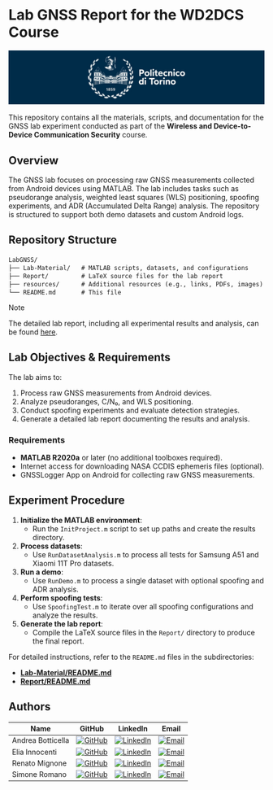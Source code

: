 # Lab GNSS Report for the WD2DCS Course

![Polito Logo](resources/logo_polito.jpg)

This repository contains all the materials, scripts, and documentation for the GNSS lab experiment conducted as part of the **Wireless and Device-to-Device Communication Security** course.

## Overview

The GNSS lab focuses on processing raw GNSS measurements collected from Android devices using MATLAB. The lab includes tasks such as pseudorange analysis, weighted least squares (WLS) positioning, spoofing experiments, and ADR (Accumulated Delta Range) analysis. The repository is structured to support both demo datasets and custom Android logs.

## Repository Structure

```
LabGNSS/
├── Lab-Material/   # MATLAB scripts, datasets, and configurations
├── Report/         # LaTeX source files for the lab report
├── resources/      # Additional resources (e.g., links, PDFs, images)
└── README.md       # This file
```

> [!NOTE]
> The detailed lab report, including all experimental results and analysis, can be found [here](Report/LabGNSS.pdf).

## Lab Objectives & Requirements

The lab aims to:
1. Process raw GNSS measurements from Android devices.
2. Analyze pseudoranges, C/N₀, and WLS positioning.
3. Conduct spoofing experiments and evaluate detection strategies.
4. Generate a detailed lab report documenting the results and analysis.

### Requirements

- **MATLAB R2020a** or later (no additional toolboxes required).
- Internet access for downloading NASA CCDIS ephemeris files (optional).
- GNSSLogger App on Android for collecting raw GNSS measurements.

## Experiment Procedure

1. **Initialize the MATLAB environment**:
   - Run the `InitProject.m` script to set up paths and create the results directory.
2. **Process datasets**:
   - Use `RunDatasetAnalysis.m` to process all tests for Samsung A51 and Xiaomi 11T Pro datasets.
3. **Run a demo**:
   - Use `RunDemo.m` to process a single dataset with optional spoofing and ADR analysis.
4. **Perform spoofing tests**:
   - Use `SpoofingTest.m` to iterate over all spoofing configurations and analyze the results.
5. **Generate the lab report**:
   - Compile the LaTeX source files in the `Report/` directory to produce the final report.

For detailed instructions, refer to the `README.md` files in the subdirectories:
- [**Lab-Material/README.md**](Lab-Material/README.md)
- [**Report/README.md**](Report/README.md)

## Authors

| Name              | GitHub                                                                                                               | LinkedIn                                                                                                                                  | Email                                                                                                            |
| ----------------- | -------------------------------------------------------------------------------------------------------------------- | ----------------------------------------------------------------------------------------------------------------------------------------- | ---------------------------------------------------------------------------------------------------------------- |
| Andrea Botticella | [![GitHub](https://img.shields.io/badge/GitHub-Profile-informational?logo=github)](https://github.com/Botti01)       | [![LinkedIn](https://img.shields.io/badge/LinkedIn-Profile-blue?logo=linkedin)](https://www.linkedin.com/in/andrea-botticella-353169293/) | [![Email](https://img.shields.io/badge/Email-Send-blue?logo=gmail)](mailto:andrea.botticella@studenti.polito.it) |
| Elia Innocenti    | [![GitHub](https://img.shields.io/badge/GitHub-Profile-informational?logo=github)](https://github.com/eliainnocenti) | [![LinkedIn](https://img.shields.io/badge/LinkedIn-Profile-blue?logo=linkedin)](https://www.linkedin.com/in/eliainnocenti/)               | [![Email](https://img.shields.io/badge/Email-Send-blue?logo=gmail)](mailto:elia.innocenti@studenti.polito.it)    |
| Renato Mignone    | [![GitHub](https://img.shields.io/badge/GitHub-Profile-informational?logo=github)](https://github.com/RenatoMignone) | [![LinkedIn](https://img.shields.io/badge/LinkedIn-Profile-blue?logo=linkedin)](https://www.linkedin.com/in/renato-mignone/)              | [![Email](https://img.shields.io/badge/Email-Send-blue?logo=gmail)](mailto:renato.mignone@studenti.polito.it)    |
| Simone Romano     | [![GitHub](https://img.shields.io/badge/GitHub-Profile-informational?logo=github)](https://github.com/sroman0)       | [![LinkedIn](https://img.shields.io/badge/LinkedIn-Profile-blue?logo=linkedin)](https://www.linkedin.com/in/simone-romano-383277307/)     | [![Email](https://img.shields.io/badge/Email-Send-blue?logo=gmail)](mailto:simone.romano@studenti.polito.it)     |
